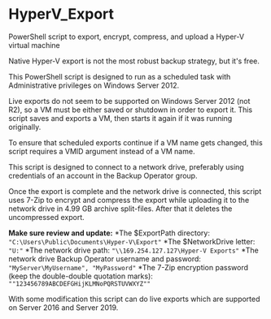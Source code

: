 # HyperV_Export
PowerShell script to export, encrypt, compress, and upload a Hyper-V virtual machine

Native Hyper-V export is not the most robust backup strategy, but it's free.

This PowerShell script is designed to run as a scheduled task with Administrative privileges on Windows Server 2012.

Live exports do not seem to be supported on Windows Server 2012 (not R2), so a VM must be either saved or shutdown in order to export it. This script saves and exports a VM, then starts it again if it was running originally.

To ensure that scheduled exports continue if a VM name gets changed, this script requires a VMID argument instead of a VM name.

This script is designed to connect to a network drive, preferably using credentials of an account in the Backup Operator group.

Once the export is complete and the network drive is connected, this script uses 7-Zip to encrypt and compress the export while uploading it to the network drive in 4.99 GB archive split-files. After that it deletes the uncompressed export.

**Make sure review and update:**
*The $ExportPath directory: `"C:\Users\Public\Documents\Hyper-V\Export"`
*The $NetworkDrive letter: `"U:"`
*The network drive path: `"\\169.254.127.127\Hyper-V Exports"`
*The network drive Backup Operator username and password: `"MyServer\MyUsername", "MyPassword"`
*The 7-Zip encryption password (keep the double-double quotation marks): `""123456789ABCDEFGHijKLMNoPQRSTUVWXYZ""`

With some modification this script can do live exports which are supported on Server 2016 and Server 2019.
